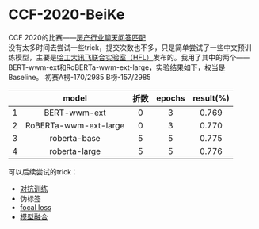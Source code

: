 # CCF-2020-BeiKe
CCF 2020的比赛——[房产行业聊天问答匹配](https://www.datafountain.cn/competitions/474)  
没有太多时间去尝试一些trick，提交次数也不多，只是简单尝试了一些中文预训练模型，主要是[哈工大讯飞联合实验室（HFL）](https://github.com/ymcui/Chinese-BERT-wwm)发布的。我用了其中的两个——BERT-wwm-ext和RoBERTa-wwm-ext-large，实验结果如下，权当是Baseline。
初赛A榜-170/2985 B榜-157/2985

&nbsp;|model|折数|epochs|result(%)
:--:|:--:|:--:|:--:|:--:|
1|BERT-wwm-ext|0|3|0.769
2|RoBERTa-wwm-ext-large|0|3|0.770
3|roberta-base|5|5|0.775
4|roberta-large|5|5|0.776

可以后续尝试的trick：
- [对抗训练](https://zhuanlan.zhihu.com/p/91269728)
- 伪标签
- [focal loss](https://zhuanlan.zhihu.com/p/49981234)
- [模型融合](https://blog.csdn.net/weixin_39505820/article/details/111393476)

